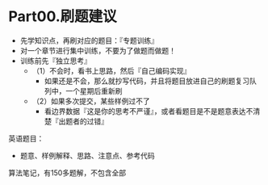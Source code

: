 # Part00.刷题建议



- 先学知识点，再刷对应的题目：『专题训练』
- 对一个章节进行集中训练，不要为了做题而做题！
- 训练前先『独立思考』
  - （1）不会时，看书上思路，然后『自己编码实现』
    - 如果还是不会，那么就抄写代码，并且将题目放进自己的刷题复习队列中，一个星期后重新刷
  - （2）如果多次提交，某些样例过不了
    - 看边界数据『这是你的思考不严谨』，或者看题目是不是题意表达不清楚『出题者的过错』



英语题目：

- 题意、样例解释、思路、注意点、参考代码

算法笔记，有150多题解，不包含全部